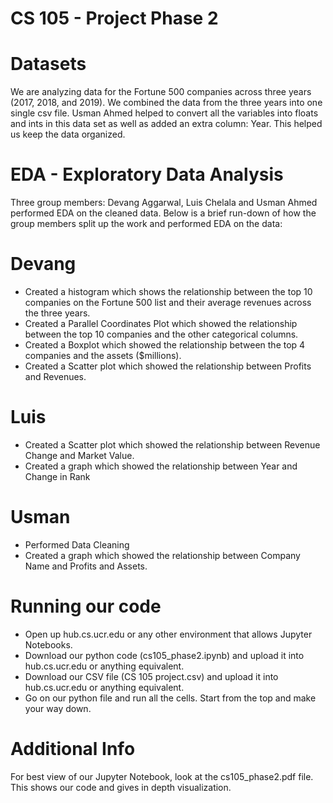 # CS 105 - Project Phase 2


# Datasets
We are analyzing data for the Fortune 500 companies across three years (2017, 2018, and 2019). We combined the data from the three years into one single csv file. Usman Ahmed helped to convert all the variables into floats and ints in this data set as well as added an extra column: Year. This helped us keep the data organized.

# EDA - Exploratory Data Analysis

Three group members: Devang Aggarwal, Luis Chelala and Usman Ahmed performed EDA on the cleaned data. Below is a brief run-down of how the group members split up the work and performed EDA on the data:

# Devang

* Created a histogram which shows the relationship between the top 10 companies on the Fortune 500 list and their average revenues across the three years.
* Created a Parallel Coordinates Plot which showed the relationship between the top 10 companies and the other categorical columns.
* Created a Boxplot which showed the relationship between the top 4 companies and the assets ($millions).
* Created a Scatter plot which showed the relationship between Profits and Revenues.

# Luis

* Created a Scatter plot which showed the relationship between Revenue Change and Market Value.
* Created a graph which showed the relationship between Year and Change in Rank

# Usman

* Performed Data Cleaning
* Created a graph which showed the relationship between Company Name and Profits and Assets.

# Running our code

* Open up hub.cs.ucr.edu or any other environment that allows Jupyter Notebooks.
* Download our python code (cs105_phase2.ipynb) and upload it into hub.cs.ucr.edu or anything equivalent.
* Download our CSV file (CS 105 project.csv) and upload it into hub.cs.ucr.edu or anything equivalent.
* Go on our python file and run all the cells. Start from the top and make your way down.

# Additional Info

For best view of our Jupyter Notebook, look at the cs105_phase2.pdf file. This shows our code and gives in depth visualization.


